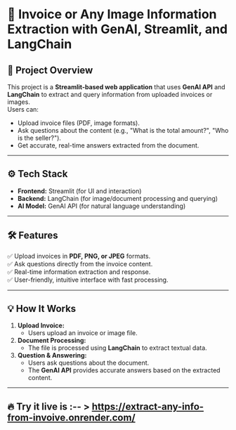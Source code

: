 # 🧾 Invoice or Any Image Information Extraction with GenAI, Streamlit, and LangChain

## 🚀 **Project Overview**
This project is a **Streamlit-based web application** that uses **GenAI API** and **LangChain** to extract and query information from uploaded invoices or images.  
Users can:  
- Upload invoice files (PDF, image formats).  
- Ask questions about the content (e.g., "What is the total amount?", "Who is the seller?").  
- Get accurate, real-time answers extracted from the document.  

---

## ⚙️ **Tech Stack**
- **Frontend:** Streamlit (for UI and interaction)  
- **Backend:** LangChain (for image/document processing and querying)  
- **AI Model:** GenAI API (for natural language understanding)  

---

## 🛠️ **Features**
✅ Upload invoices in **PDF, PNG, or JPEG** formats.  
✅ Ask questions directly from the invoice content.  
✅ Real-time information extraction and response.  
✅ User-friendly, intuitive interface with fast processing.  

---

## 💡 **How It Works**
1. **Upload Invoice:**  
   - Users upload an invoice or image file.  
2. **Document Processing:**  
   - The file is processed using **LangChain** to extract textual data.  
3. **Question & Answering:**  
   - Users ask questions about the document.  
   - The **GenAI API** provides accurate answers based on the extracted content.  

---

## 🔥 **Try it live is :-- >  https://extract-any-info-from-invoive.onrender.com/**


